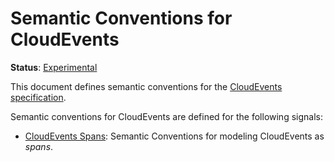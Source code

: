 <!--- Hugo front matter used to generate the website version of this page:
linkTitle: CloudEvents
path_base_for_github_subdir:
  from: content/en/docs/specs/semconv/cloudevents/_index.md
  to: cloudevents/README.md
--->

# Semantic Conventions for CloudEvents

**Status**: [Experimental][DocumentStatus]

This document defines semantic conventions for the [CloudEvents specification](https://github.com/cloudevents/spec/blob/v1.0.2/cloudevents/spec.md#overview).

Semantic conventions for CloudEvents are defined for the following signals:

- [CloudEvents Spans](cloudevents-spans.md): Semantic Conventions for modeling CloudEvents as _spans_.

[DocumentStatus]: https://github.com/open-telemetry/opentelemetry-specification/tree/v1.22.0/specification/document-status.md

